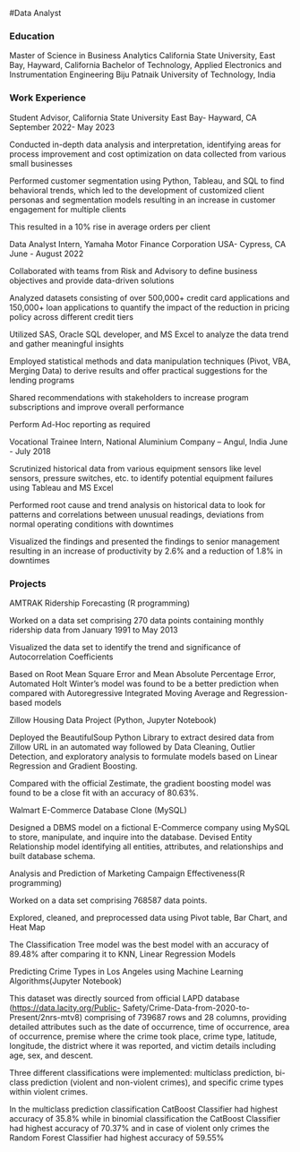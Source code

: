 #Data Analyst

### Education
Master of Science in Business Analytics
California State University, East Bay, Hayward, California
Bachelor of Technology, Applied Electronics and Instrumentation Engineering
Biju Patnaik University of Technology, India

### Work Experience
Student Advisor,  California State University East Bay- Hayward, CA			                                        September 2022- May 2023

Conducted in-depth data analysis and interpretation, identifying areas for process improvement and cost optimization on data collected from various small businesses 

Performed customer segmentation using Python, Tableau, and SQL to find behavioral trends, which led to the development of customized client personas and segmentation models resulting in an increase in customer engagement for multiple clients

This resulted in a 10% rise in average orders per client

Data Analyst Intern, Yamaha Motor Finance Corporation USA- Cypress, CA	             	 	                              June - August 2022

Collaborated with teams from Risk and Advisory to define business objectives and provide data-driven solutions

Analyzed datasets consisting of over 500,000+ credit card applications and 150,000+ loan applications to quantify the impact of the reduction in pricing policy across different credit tiers

Utilized SAS, Oracle SQL developer, and MS Excel to analyze the data trend and gather meaningful insights

Employed statistical methods and data manipulation techniques (Pivot, VBA, Merging Data) to derive results and offer practical suggestions for the lending programs

Shared recommendations with stakeholders to increase program subscriptions and improve overall performance

Perform Ad-Hoc reporting as required

Vocational Trainee Intern, National Aluminium Company – Angul, India 	     	                                            June - July 2018

Scrutinized historical data from various equipment sensors like level sensors, pressure switches, etc. to identify potential equipment failures using Tableau and MS Excel

Performed root cause and trend analysis on  historical data to look for patterns and correlations between unusual readings, deviations from normal operating conditions with downtimes

Visualized the findings and presented the findings to senior management resulting in an increase of productivity by 2.6% and a reduction of 1.8% in downtimes

### Projects
AMTRAK Ridership Forecasting (R programming)				

Worked on a data set comprising 270 data points containing monthly ridership data from January 1991 to May 2013

Visualized the data set to identify the trend and significance of Autocorrelation Coefficients

Based on Root Mean Square Error and Mean Absolute Percentage Error, Automated Holt Winter’s model was found to be a better prediction when compared with Autoregressive Integrated Moving Average and Regression-based models

Zillow Housing Data Project (Python, Jupyter Notebook)				             

Deployed the BeautifulSoup Python Library to extract desired data from Zillow URL in an automated way followed by Data Cleaning, Outlier Detection, and exploratory analysis to formulate models based on Linear Regression and Gradient Boosting.

Compared with the official Zestimate, the gradient boosting model was found to be a close fit with an accuracy of 80.63%.

Walmart E-Commerce Database Clone (MySQL)					  

Designed a DBMS model on a fictional E-Commerce company using MySQL to store, manipulate, and inquire into the database. Devised Entity Relationship model identifying all entities, attributes, and relationships and built database schema.

Analysis and Prediction of Marketing Campaign Effectiveness(R programming)

Worked on a data set comprising 768587 data points.


Explored, cleaned, and preprocessed data using Pivot table, Bar Chart, and Heat Map

The Classification Tree model was the best model with an accuracy of 89.48% after comparing it to KNN, Linear Regression Models

Predicting Crime Types in Los Angeles using Machine Learning Algorithms(Jupyter Notebook)

This dataset was directly sourced from official LAPD database (https://data.lacity.org/Public-
Safety/Crime-Data-from-2020-to-Present/2nrs-mtv8) comprising of 739687 rows and 28 columns, providing detailed attributes such as the date of occurrence, time of occurrence, area of occurrence, premise where the crime took place, crime type, latitude, longitude, the district where it was reported, and victim details including age, sex, and descent.

Three different classifications were implemented: multiclass prediction, bi-class prediction (violent and non-violent crimes), and specific crime types within violent crimes.

In the multiclass prediction classification CatBoost Classifier had highest accuracy of 35.8% while in binomial classification the CatBoost Classifier had highest accuracy of 70.37% and in case of violent only crimes the Random Forest Classifier had highest accuracy of 59.55%
